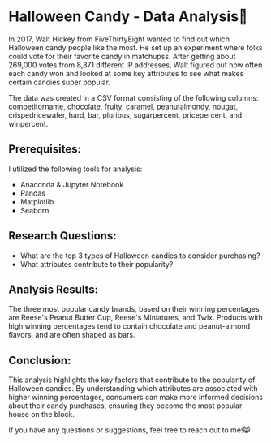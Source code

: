 # Halloween Candy - Data Analysis🍬

In 2017, Walt Hickey from FiveThirtyEight wanted to find out which Halloween candy people like the most. He set up an experiment where folks could vote for their favorite candy in matchupss. After getting about 269,000 votes from 8,371 different IP addresses, Walt figured out how often each candy won and looked at some key attributes to see what makes certain candies super popular.

The data was created in a CSV format consisting of the following columns: competitorname, chocolate, fruity, caramel, peanutalmondy, nougat, crispedricewafer, hard, bar, pluribus, sugarpercent, pricepercent, and winpercent.

## Prerequisites:
I utilized the following tools for analysis:
* Anaconda & Jupyter Notebook
* Pandas
* Matplotlib
* Seaborn

## Research Questions:
* What are the top 3 types of Halloween candies to consider purchasing?
* What attributes contribute to their popularity?

## Analysis Results:
The three most popular candy brands, based on their winning percentages, are Reese's Peanut Butter Cup, Reese's Miniatures, and Twix. Products with high winning percentages tend to contain chocolate and peanut-almond flavors, and are often shaped as bars.

## Conclusion:
This analysis highlights the key factors that contribute to the popularity of Halloween candies. By understanding which attributes are associated with higher winning percentages, consumers can make more informed decisions about their candy purchases, ensuring they become the most popular house on the block.

If you have any questions or suggestions, feel free to reach out to me!😸
